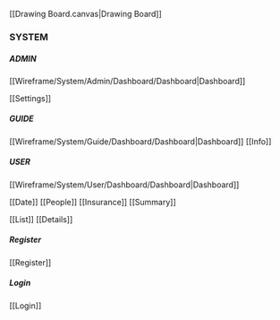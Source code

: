 [[Drawing Board.canvas|Drawing Board]]


### SYSTEM


##### ADMIN

[[Wireframe/System/Admin/Dashboard/Dashboard|Dashboard]]

[[Settings]]

##### GUIDE

[[Wireframe/System/Guide/Dashboard/Dashboard|Dashboard]]
[[Info]]


##### USER

[[Wireframe/System/User/Dashboard/Dashboard|Dashboard]]

[[Date]]
[[People]]
[[Insurance]]
[[Summary]]

[[List]]
[[Details]]

##### Register
[[Register]]

##### Login

[[Login]]
